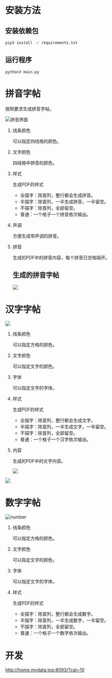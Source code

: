 # 安装方法

## 安装依赖包

```bash
pip3 install -r requirements.txt
```

## 运行程序

```bas
python3 main.py
```



# 拼音字帖

按照要求生成拼音字帖。

![拼音界面](./readme.res/pinyin.png)

1. 线条颜色

   可以指定四线格的颜色。

2. 文字颜色

   四线格中拼音的颜色。

3. 样式

   生成PDF的样式

   - 全描字：除首列，整行都会生成拼音。
   - 半描字：除首列，一半生成拼音，一半留空。
   - 不描字：除首列，全部留空。
   - 普通：一个格子一个拼音依次输出。

4. 声调

   方便生成带声调的拼音。

5. 拼音

   生成的PDF中的拼音内容，每个拼音已空格隔开。

   ## 生成的拼音字帖

   ![](./readme.res/pinyin-pdf.png)

# 汉字字帖

![](./readme.res/hanzi.png)

1. 线条颜色

   可以指定方格的颜色。

2. 文字颜色

   可以指定文字的颜色。

3. 字体

   可以指定文字的字体。

3. 样式

   生成PDF的样式

   - 全描字：除首列，整行都会生成文字。
   - 半描字：除首列，一半生成文字，一半留空。
   - 不描字：除首列，全部留空。
   - 普通：一个格子一个汉字依次输出。

   

4. 内容

   生成的PDF中的文字内容。
   
   ![](./readme.res/hanzi-pdf1.png)

![](./readme.res/hanzi-pdf2.png)

# 数字字帖

![number](./readme.res/number.png)

1. 线条颜色

    可以指定方格的颜色。

2. 文字颜色

    可以指定文字的颜色。

3. 字体

    可以指定文字的字体。

4. 样式

    生成PDF的样式

    - 全描字：除首列，整行都会生成数字。
    - 半描字：除首列，一半生成数字，一半留空。
    - 不描字：除首列，全部留空。
    - 普通：一个格子一个数字依次输出。

# 开发

http://home.mydata.top:8093/?cat=10